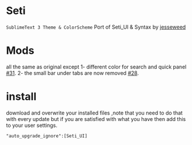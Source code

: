 # Seti

`SublimeText 3 Theme & ColorScheme` Port of Seti_UI & Syntax by [jesseweed](https://github.com/jesseweed/seti-ui)

# Mods
all the same as original except
1- different color for search and quick panel [#31](https://github.com/ctf0/Seti_ST3/issues/31#issuecomment-61432947).
2- the small bar under tabs are now removed [#28](https://github.com/ctf0/Seti_ST3/issues/28).

# install
download and overwrite your installed files ,note that you need to do that with every update but if you are satisfied with what you have then add this to your user settings.
```
"auto_upgrade_ignore":[Seti_UI]
